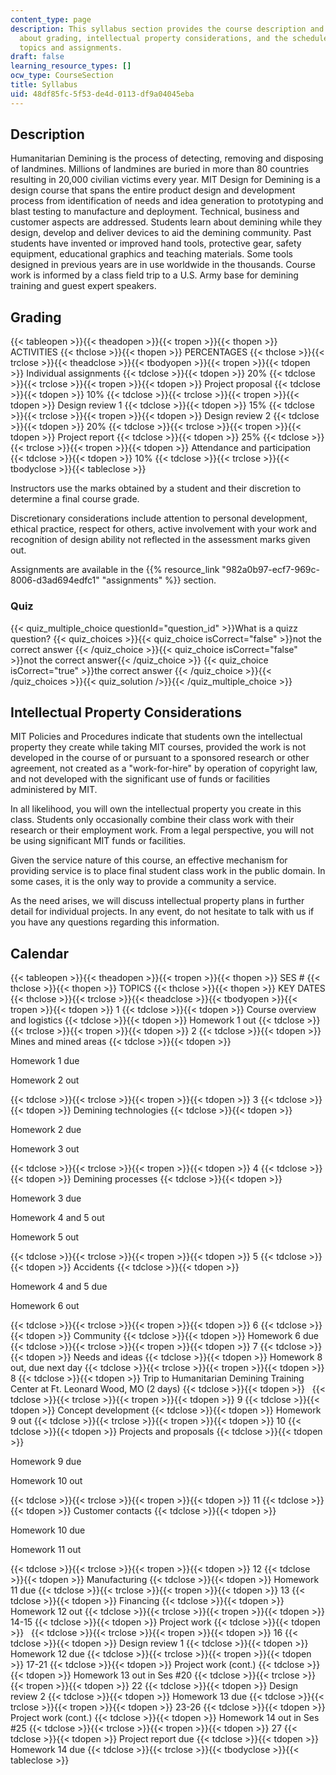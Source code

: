 ```yaml
---
content_type: page
description: This syllabus section provides the course description and information
  about grading, intellectual property considerations, and the schedule of lecture
  topics and assignments.
draft: false
learning_resource_types: []
ocw_type: CourseSection
title: Syllabus
uid: 48df85fc-5f53-de4d-0113-df9a04045eba
---
```

## Description

Humanitarian Demining is the process of detecting, removing and disposing of landmines. Millions of landmines are buried in more than 80 countries resulting in 20,000 civilian victims every year. MIT Design for Demining is a design course that spans the entire product design and development process from identification of needs and idea generation to prototyping and blast testing to manufacture and deployment. Technical, business and customer aspects are addressed. Students learn about demining while they design, develop and deliver devices to aid the demining community. Past students have invented or improved hand tools, protective gear, safety equipment, educational graphics and teaching materials. Some tools designed in previous years are in use worldwide in the thousands. Course work is informed by a class field trip to a U.S. Army base for demining training and guest expert speakers.

## Grading

{{< tableopen >}}{{< theadopen >}}{{< tropen >}}{{< thopen >}}
ACTIVITIES
{{< thclose >}}{{< thopen >}}
PERCENTAGES
{{< thclose >}}{{< trclose >}}{{< theadclose >}}{{< tbodyopen >}}{{< tropen >}}{{< tdopen >}}
Individual assignments
{{< tdclose >}}{{< tdopen >}}
20%
{{< tdclose >}}{{< trclose >}}{{< tropen >}}{{< tdopen >}}
Project proposal
{{< tdclose >}}{{< tdopen >}}
10%
{{< tdclose >}}{{< trclose >}}{{< tropen >}}{{< tdopen >}}
Design review 1
{{< tdclose >}}{{< tdopen >}}
15%
{{< tdclose >}}{{< trclose >}}{{< tropen >}}{{< tdopen >}}
Design review 2
{{< tdclose >}}{{< tdopen >}}
20%
{{< tdclose >}}{{< trclose >}}{{< tropen >}}{{< tdopen >}}
Project report
{{< tdclose >}}{{< tdopen >}}
25%
{{< tdclose >}}{{< trclose >}}{{< tropen >}}{{< tdopen >}}
Attendance and participation
{{< tdclose >}}{{< tdopen >}}
10%
{{< tdclose >}}{{< trclose >}}{{< tbodyclose >}}{{< tableclose >}}

Instructors use the marks obtained by a student and their discretion to determine a final course grade.

Discretionary considerations include attention to personal development, ethical practice, respect for others, active involvement with your work and recognition of design ability not reflected in the assessment marks given out.

Assignments are available in the {{% resource_link "982a0b97-ecf7-969c-8006-d3ad694edfc1" "assignments" %}} section.

### Quiz

{{< quiz_multiple_choice questionId="question_id" >}}What is a quizz question? {{< quiz_choices >}}{{< quiz_choice isCorrect="false" >}}not the correct answer {{< /quiz_choice >}}{{< quiz_choice isCorrect="false" >}}not the correct answer{{< /quiz_choice >}} {{< quiz_choice isCorrect="true" >}}the correct answer {{< /quiz_choice >}}{{< /quiz_choices >}}{{< quiz_solution />}}{{< /quiz_multiple_choice >}}

## Intellectual Property Considerations

MIT Policies and Procedures indicate that students own the intellectual property they create while taking MIT courses, provided the work is not developed in the course of or pursuant to a sponsored research or other agreement, not created as a "work-for-hire" by operation of copyright law, and not developed with the significant use of funds or facilities administered by MIT.

In all likelihood, you will own the intellectual property you create in this class. Students only occasionally combine their class work with their research or their employment work. From a legal perspective, you will not be using significant MIT funds or facilities.

Given the service nature of this course, an effective mechanism for providing service is to place final student class work in the public domain. In some cases, it is the only way to provide a community a service.

As the need arises, we will discuss intellectual property plans in further detail for individual projects. In any event, do not hesitate to talk with us if you have any questions regarding this information.

## Calendar

{{< tableopen >}}{{< theadopen >}}{{< tropen >}}{{< thopen >}}
SES #
{{< thclose >}}{{< thopen >}}
TOPICS
{{< thclose >}}{{< thopen >}}
KEY DATES
{{< thclose >}}{{< trclose >}}{{< theadclose >}}{{< tbodyopen >}}{{< tropen >}}{{< tdopen >}}
1
{{< tdclose >}}{{< tdopen >}}
Course overview and logistics
{{< tdclose >}}{{< tdopen >}}
Homework 1 out
{{< tdclose >}}{{< trclose >}}{{< tropen >}}{{< tdopen >}}
2
{{< tdclose >}}{{< tdopen >}}
Mines and mined areas
{{< tdclose >}}{{< tdopen >}}

Homework 1 due

Homework 2 out

{{< tdclose >}}{{< trclose >}}{{< tropen >}}{{< tdopen >}}
3
{{< tdclose >}}{{< tdopen >}}
Demining technologies
{{< tdclose >}}{{< tdopen >}}

Homework 2 due

Homework 3 out

{{< tdclose >}}{{< trclose >}}{{< tropen >}}{{< tdopen >}}
4
{{< tdclose >}}{{< tdopen >}}
Demining processes
{{< tdclose >}}{{< tdopen >}}

Homework 3 due

Homework 4 and 5 out

Homework 5 out

{{< tdclose >}}{{< trclose >}}{{< tropen >}}{{< tdopen >}}
5
{{< tdclose >}}{{< tdopen >}}
Accidents
{{< tdclose >}}{{< tdopen >}}

Homework 4 and 5 due

Homework 6 out

{{< tdclose >}}{{< trclose >}}{{< tropen >}}{{< tdopen >}}
6
{{< tdclose >}}{{< tdopen >}}
Community
{{< tdclose >}}{{< tdopen >}}
Homework 6 due
{{< tdclose >}}{{< trclose >}}{{< tropen >}}{{< tdopen >}}
7
{{< tdclose >}}{{< tdopen >}}
Needs and ideas
{{< tdclose >}}{{< tdopen >}}
Homework 8 out, due next day
{{< tdclose >}}{{< trclose >}}{{< tropen >}}{{< tdopen >}}
8
{{< tdclose >}}{{< tdopen >}}
Trip to Humanitarian Demining Training Center at Ft. Leonard Wood, MO (2 days)
{{< tdclose >}}{{< tdopen >}}
 
{{< tdclose >}}{{< trclose >}}{{< tropen >}}{{< tdopen >}}
9
{{< tdclose >}}{{< tdopen >}}
Concept development
{{< tdclose >}}{{< tdopen >}}
Homework 9 out
{{< tdclose >}}{{< trclose >}}{{< tropen >}}{{< tdopen >}}
10
{{< tdclose >}}{{< tdopen >}}
Projects and proposals
{{< tdclose >}}{{< tdopen >}}

Homework 9 due

Homework 10 out

{{< tdclose >}}{{< trclose >}}{{< tropen >}}{{< tdopen >}}
11
{{< tdclose >}}{{< tdopen >}}
Customer contacts
{{< tdclose >}}{{< tdopen >}}

Homework 10 due

Homework 11 out

{{< tdclose >}}{{< trclose >}}{{< tropen >}}{{< tdopen >}}
12
{{< tdclose >}}{{< tdopen >}}
Manufacturing
{{< tdclose >}}{{< tdopen >}}
Homework 11 due
{{< tdclose >}}{{< trclose >}}{{< tropen >}}{{< tdopen >}}
13
{{< tdclose >}}{{< tdopen >}}
Financing
{{< tdclose >}}{{< tdopen >}}
Homework 12 out
{{< tdclose >}}{{< trclose >}}{{< tropen >}}{{< tdopen >}}
14-15
{{< tdclose >}}{{< tdopen >}}
Project work
{{< tdclose >}}{{< tdopen >}}
 
{{< tdclose >}}{{< trclose >}}{{< tropen >}}{{< tdopen >}}
16
{{< tdclose >}}{{< tdopen >}}
Design review 1
{{< tdclose >}}{{< tdopen >}}
Homework 12 due
{{< tdclose >}}{{< trclose >}}{{< tropen >}}{{< tdopen >}}
17-21
{{< tdclose >}}{{< tdopen >}}
Project work (cont.)
{{< tdclose >}}{{< tdopen >}}
Homework 13 out in Ses #20
{{< tdclose >}}{{< trclose >}}{{< tropen >}}{{< tdopen >}}
22
{{< tdclose >}}{{< tdopen >}}
Design review 2
{{< tdclose >}}{{< tdopen >}}
Homework 13 due
{{< tdclose >}}{{< trclose >}}{{< tropen >}}{{< tdopen >}}
23-26
{{< tdclose >}}{{< tdopen >}}
Project work (cont.)
{{< tdclose >}}{{< tdopen >}}
Homework 14 out in Ses #25
{{< tdclose >}}{{< trclose >}}{{< tropen >}}{{< tdopen >}}
27
{{< tdclose >}}{{< tdopen >}}
Project report due
{{< tdclose >}}{{< tdopen >}}
Homework 14 due
{{< tdclose >}}{{< trclose >}}{{< tbodyclose >}}{{< tableclose >}}